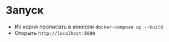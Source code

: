 # Запуск
- Из корня прописать в консоли ``` docker-compose up --build ```
- Открыть ``` http://localhost:8080 ```
